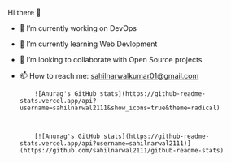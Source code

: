 Hi there 👋
- 🔭 I’m currently working on DevOps
- 🌱 I’m currently learning Web Devlopment
- 👯 I’m looking to collaborate with Open Source projects
- 📫 How to reach me: sahilnarwalkumar01@gmail.com



          ![Anurag's GitHub stats](https://github-readme-stats.vercel.app/api?username=sahilnarwal2111&show_icons=true&theme=radical)



          [![Anurag's GitHub stats](https://github-readme-stats.vercel.app/api?username=sahilnarwal2111)](https://github.com/sahilnarwal2111/github-readme-stats)
